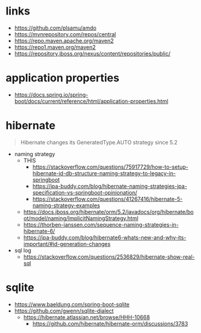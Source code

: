 # links

- <https://github.com/plsamu/amdo>
- <https://mvnrepository.com/repos/central>
- <https://repo.maven.apache.org/maven2>
- <https://repo1.maven.org/maven2>
- <https://repository.jboss.org/nexus/content/repositories/public/>

# application properties

- <https://docs.spring.io/spring-boot/docs/current/reference/html/application-properties.html>

# hibernate 

> Hibernate changes its GeneratedType.AUTO strategy since 5.2

- naming strategy
    - THIS 
        - <https://stackoverflow.com/questions/75917729/how-to-setup-hibernate-id-db-structure-naming-strategy-to-legacy-in-springboot> 
        - <https://jpa-buddy.com/blog/hibernate-naming-strategies-jpa-specification-vs-springboot-opinionation/>
        - <https://stackoverflow.com/questions/41267416/hibernate-5-naming-strategy-examples>
    - <https://docs.jboss.org/hibernate/orm/5.2/javadocs/org/hibernate/boot/model/naming/ImplicitNamingStrategy.html>
    - <https://thorben-janssen.com/sequence-naming-strategies-in-hibernate-6/>
    - <https://jpa-buddy.com/blog/hibernate6-whats-new-and-why-its-important/#id-generation-changes>
- sql log
    - <https://stackoverflow.com/questions/2536829/hibernate-show-real-sql>

# sqlite

- <https://www.baeldung.com/spring-boot-sqlite>
- <https://github.com/gwenn/sqlite-dialect>
    - <https://hibernate.atlassian.net/browse/HHH-10668>
        - <https://github.com/hibernate/hibernate-orm/discussions/3783> 
